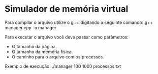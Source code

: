# Simulador de memória virtual

Para compilar o arquivo utilize o g++ digitando o seguinte comando:
g++ manager.cpp -o manager

Para executar o arquivo você deve passar como parâmetros:
- O tamanho da página.
- O tamanho da memória física.
- O caminho para o arquivo com os processos.

Exemplo de execução:
./manager 100 1000 processos.txt